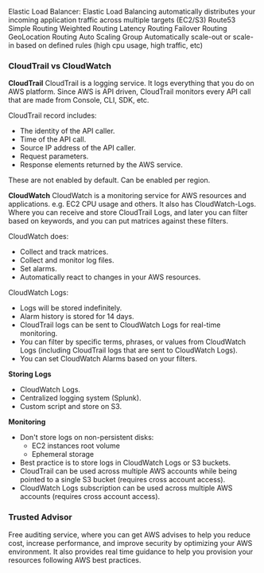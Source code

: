 Elastic Load Balancer:
    Elastic Load Balancing automatically distributes your incoming application traffic across multiple targets (EC2/S3)
Route53
    Simple Routing
    Weighted Routing
    Latency Routing
    Failover Routing
    GeoLocation Routing
Auto Scaling Group
    Automatically scale-out or scale-in based on defined rules (high cpu usage, high traffic, etc)


### CloudTrail vs CloudWatch ###
**CloudTrail**
CloudTrail is a logging service. It logs everything that you do on AWS platform. Since AWS is API driven, CloudTrail monitors every API call that are made from Console, CLI, SDK, etc.

CloudTrail record includes:
- The identity of the API caller.
- Time of the API call.
- Source IP address of the API caller.
- Request parameters.
- Response elements returned by the AWS service.

These are not enabled by default. Can be enabled per region.

**CloudWatch**
CloudWatch is a monitoring service for AWS resources and applications. e.g. EC2 CPU usage and others.
It also has CloudWatch-Logs. Where you can receive and store CloudTrail Logs, and later you can filter based on keywords, and you can put matrices against these filters.

CloudWatch does:
- Collect and track matrices.
- Collect and monitor log files.
- Set alarms.
- Automatically react to changes in your AWS resources.

CloudWatch Logs:
- Logs will be stored indefinitely.
- Alarm history is stored for 14 days.
- CloudTrail logs can be sent to CloudWatch Logs for real-time monitoring.
- You can filter by specific terms, phrases, or values from CloudWatch Logs (including CloudTrail logs that are sent to CloudWatch Logs).
- You can set CloudWatch Alarms based on your filters.

**Storing Logs**
- CloudWatch Logs.
- Centralized logging system (Splunk).
- Custom script and store on S3.

**Monitoring**
- Don't store logs on non-persistent disks:
    - EC2 instances root volume
    - Ephemeral storage
- Best practice is to store logs in CloudWatch Logs or S3 buckets.
- CloudTrail can be used across multiple AWS accounts while being pointed to a single S3 bucket (requires cross account access).
- CloudWatch Logs subscription can be used across multiple AWS accounts (requires cross account access).


### Trusted Advisor ###
Free auditing service, where you can get AWS advises to help you reduce cost, increase performance, and improve security by optimizing your AWS environment.
It also provides real time guidance to help you provision your resources following AWS best practices.
